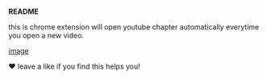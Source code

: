 **README**

this is chrome extension will open youtube chapter automatically everytime you open a new video.

[image](https://)

❤ leave a like if you find this helps you!